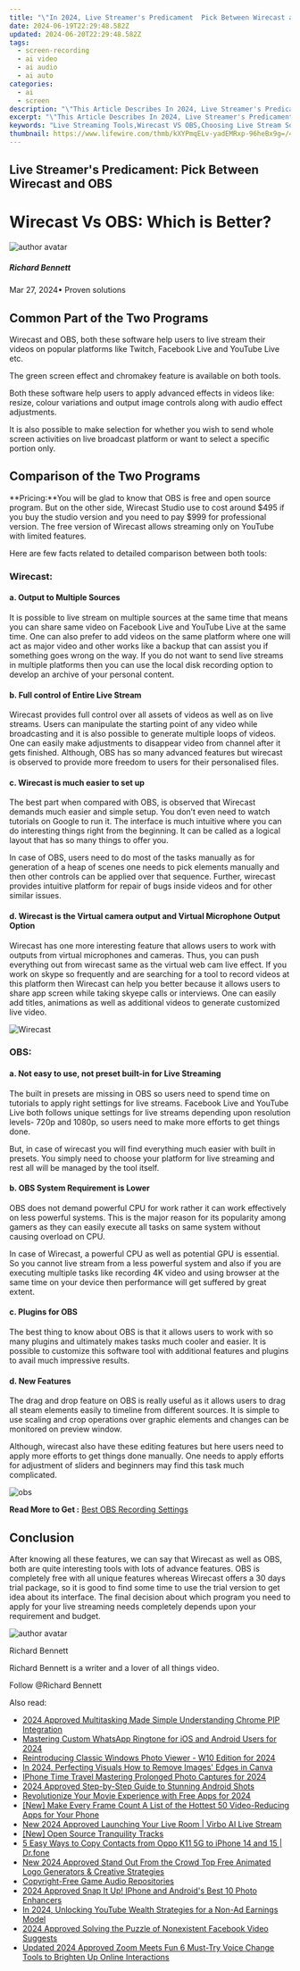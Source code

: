 ```yaml
---
title: "\"In 2024, Live Streamer's Predicament  Pick Between Wirecast and OBS\""
date: 2024-06-19T22:29:48.582Z
updated: 2024-06-20T22:29:48.582Z
tags: 
  - screen-recording
  - ai video
  - ai audio
  - ai auto
categories: 
  - ai
  - screen
description: "\"This Article Describes In 2024, Live Streamer's Predicament: Pick Between Wirecast and OBS\""
excerpt: "\"This Article Describes In 2024, Live Streamer's Predicament: Pick Between Wirecast and OBS\""
keywords: "Live Streaming Tools,Wirecast VS OBS,Choosing Live Stream Software,Wirecast or OBS?,Broadcasting Dilemma,Streamer's Tech Guide,Professional Streaming Options"
thumbnail: https://www.lifewire.com/thmb/kXYPmqELv-yadEMRxp-96heBx9g=/400x300/filters:no_upscale():max_bytes(150000):strip_icc()/GettyImages-1224253590-cc71f316793a46ec9498c4aeff6b4994.jpg
---
```


## Live Streamer's Predicament: Pick Between Wirecast and OBS

# Wirecast Vs OBS: Which is Better?

![author avatar](https://images.wondershare.com/filmora/article-images/richard-bennett.jpg)

##### Richard Bennett

 Mar 27, 2024• Proven solutions

## Common Part of the Two Programs

Wirecast and OBS, both these software help users to live stream their videos on popular platforms like Twitch, Facebook Live and YouTube Live etc.

The green screen effect and chromakey feature is available on both tools.

Both these software help users to apply advanced effects in videos like: resize, colour variations and output image controls along with audio effect adjustments.

It is also possible to make selection for whether you wish to send whole screen activities on live broadcast platform or want to select a specific portion only.

## Comparison of the Two Programs

**Pricing:**You will be glad to know that OBS is free and open source program. But on the other side, Wirecast Studio use to cost around $495 if you buy the studio version and you need to pay $999 for professional version. The free version of Wirecast allows streaming only on YouTube with limited features.

Here are few facts related to detailed comparison between both tools:

### Wirecast:

#### a. Output to Multiple Sources

It is possible to live stream on multiple sources at the same time that means you can share same video on Facebook Live and YouTube Live at the same time. One can also prefer to add videos on the same platform where one will act as major video and other works like a backup that can assist you if something goes wrong on the way. If you do not want to send live streams in multiple platforms then you can use the local disk recording option to develop an archive of your personal content.

#### b. Full control of Entire Live Stream

Wirecast provides full control over all assets of videos as well as on live streams. Users can manipulate the starting point of any video while broadcasting and it is also possible to generate multiple loops of videos. One can easily make adjustments to disappear video from channel after it gets finished. Although, OBS has so many advanced features but wirecast is observed to provide more freedom to users for their personalised files.

#### c. Wirecast is much easier to set up

The best part when compared with OBS, is observed that Wirecast demands much easier and simple setup. You don’t even need to watch tutorials on Google to run it. The interface is much intuitive where you can do interesting things right from the beginning. It can be called as a logical layout that has so many things to offer you.

In case of OBS, users need to do most of the tasks manually as for generation of a heap of scenes one needs to pick elements manually and then other controls can be applied over that sequence. Further, wirecast provides intuitive platform for repair of bugs inside videos and for other similar issues.

#### d. Wirecast is the Virtual camera output and Virtual Microphone Output Option

Wirecast has one more interesting feature that allows users to work with outputs from virtual microphones and cameras. Thus, you can push everything out from wirecast same as the virtual web cam live effect. If you work on skype so frequently and are searching for a tool to record videos at this platform then Wirecast can help you better because it allows users to share app screen while taking skyepe calls or interviews. One can easily add titles, animations as well as additional videos to generate customized live video.

![Wirecast](https://images.wondershare.com/filmora/article-images/wirecast-1.jpg)

### OBS:

#### a. Not easy to use, not preset built-in for Live Streaming

The built in presets are missing in OBS so users need to spend time on tutorials to apply right settings for live streams. Facebook Live and YouTube Live both follows unique settings for live streams depending upon resolution levels- 720p and 1080p, so users need to make more efforts to get things done.

But, in case of wirecast you will find everything much easier with built in presets. You simply need to choose your platform for live streaming and rest all will be managed by the tool itself.

#### b. OBS System Requirement is Lower

OBS does not demand powerful CPU for work rather it can work effectively on less powerful systems. This is the major reason for its popularity among gamers as they can easily execute all tasks on same system without causing overload on CPU.

In case of Wirecast, a powerful CPU as well as potential GPU is essential. So you cannot live stream from a less powerful system and also if you are executing multiple tasks like recording 4K video and using browser at the same time on your device then performance will get suffered by great extent.

#### c. Plugins for OBS

The best thing to know about OBS is that it allows users to work with so many plugins and ultimately makes tasks much cooler and easier. It is possible to customize this software tool with additional features and plugins to avail much impressive results.

#### d. New Features

The drag and drop feature on OBS is really useful as it allows users to drag all steam elements easily to timeline from different sources. It is simple to use scaling and crop operations over graphic elements and changes can be monitored on preview window.

Although, wirecast also have these editing features but here users need to apply more efforts to get things done manually. One needs to apply efforts for adjustment of sliders and beginners may find this task much complicated.

![obs](https://images.wondershare.com/filmora/article-images/obs.jpg)

 **Read More to Get :** [Best OBS Recording Settings](https://tools.techidaily.com/wondershare/filmora/download/)

## Conclusion

After knowing all these features, we can say that Wirecast as well as OBS, both are quite interesting tools with lots of advance features. OBS is completely free with all unique features whereas Wirecast offers a 30 days trial package, so it is good to find some time to use the trial version to get idea about its interface. The final decision about which program you need to apply for your live streaming needs completely depends upon your requirement and budget.

![author avatar](https://images.wondershare.com/filmora/article-images/richard-bennett.jpg)

Richard Bennett

Richard Bennett is a writer and a lover of all things video.

Follow @Richard Bennett

<span class="atpl-alsoreadstyle">Also read:</span>
<div><ul>
<li><a href="https://extra-approaches.techidaily.com/2024-approved-multitasking-made-simple-understanding-chrome-pip-integration/"><u>2024 Approved  Multitasking Made Simple  Understanding Chrome PIP Integration</u></a></li>
<li><a href="https://extra-approaches.techidaily.com/mastering-custom-whatsapp-ringtone-for-ios-and-android-users-for-2024/"><u>Mastering Custom WhatsApp Ringtone for iOS and Android Users for 2024</u></a></li>
<li><a href="https://extra-approaches.techidaily.com/reintroducing-classic-windows-photo-viewer-w10-edition-for-2024/"><u>Reintroducing Classic Windows Photo Viewer - W10 Edition for 2024</u></a></li>
<li><a href="https://extra-approaches.techidaily.com/in-2024-perfecting-visuals-how-to-remove-images-edges-in-canva/"><u>In 2024, Perfecting Visuals  How to Remove Images' Edges in Canva</u></a></li>
<li><a href="https://extra-approaches.techidaily.com/iphone-time-travel-mastering-prolonged-photo-captures-for-2024/"><u>IPhone Time Travel  Mastering Prolonged Photo Captures for 2024</u></a></li>
<li><a href="https://extra-approaches.techidaily.com/2024-approved-step-by-step-guide-to-stunning-android-shots/"><u>2024 Approved  Step-by-Step Guide to Stunning Android Shots</u></a></li>
<li><a href="https://extra-approaches.techidaily.com/revolutionize-your-movie-experience-with-free-apps-for-2024/"><u>Revolutionize Your Movie Experience with Free Apps for 2024</u></a></li>
<li><a href="https://extra-approaches.techidaily.com/new-make-every-frame-count-a-list-of-the-hottest-50-video-reducing-apps-for-your-phone/"><u>[New] Make Every Frame Count  A List of the Hottest 50 Video-Reducing Apps for Your Phone</u></a></li>
<li><a href="https://ai-voice-clone.techidaily.com/new-2024-approved-launching-your-live-room-virbo-ai-live-stream/"><u>New 2024 Approved Launching Your Live Room | Virbo AI Live Stream</u></a></li>
<li><a href="https://extra-support.techidaily.com/new-open-source-tranquility-tracks/"><u>[New] Open Source Tranquility Tracks</u></a></li>
<li><a href="https://blog-min.techidaily.com/5-easy-ways-to-copy-contacts-from-oppo-k11-5g-to-iphone-14-and-15-drfone-by-drfone-transfer-from-android-transfer-from-android/"><u>5 Easy Ways to Copy Contacts from Oppo K11 5G to iPhone 14 and 15 | Dr.fone</u></a></li>
<li><a href="https://ai-driven-video-production.techidaily.com/new-2024-approved-stand-out-from-the-crowd-top-free-animated-logo-generators-and-creative-strategies/"><u>New 2024 Approved Stand Out From the Crowd Top Free Animated Logo Generators & Creative Strategies</u></a></li>
<li><a href="https://extra-tips.techidaily.com/copyright-free-game-audio-repositories/"><u>Copyright-Free Game Audio Repositories</u></a></li>
<li><a href="https://extra-skills.techidaily.com/2024-approved-snap-it-up-iphone-and-androids-best-10-photo-enhancers/"><u>2024 Approved  Snap It Up!  IPhone and Android's Best 10 Photo Enhancers</u></a></li>
<li><a href="https://youtube-help.techidaily.com/in-2024-unlocking-youtube-wealth-strategies-for-a-non-ad-earnings-model/"><u>In 2024, Unlocking YouTube Wealth  Strategies for a Non-Ad Earnings Model</u></a></li>
<li><a href="https://facebook-videos.techidaily.com/2024-approved-solving-the-puzzle-of-nonexistent-facebook-video-suggests/"><u>2024 Approved  Solving the Puzzle of Nonexistent Facebook Video Suggests</u></a></li>
<li><a href="https://voice-adjusting.techidaily.com/updated-2024-approved-zoom-meets-fun-6-must-try-voice-change-tools-to-brighten-up-online-interactions/"><u>Updated 2024 Approved Zoom Meets Fun 6 Must-Try Voice Change Tools to Brighten Up Online Interactions</u></a></li>
</ul></div>

<ins class="adsbygoogle"
      style="display:block"
      data-ad-client="ca-pub-7571918770474297"
      data-ad-slot="8358498916"
      data-ad-format="auto"
      data-full-width-responsive="true"></ins>